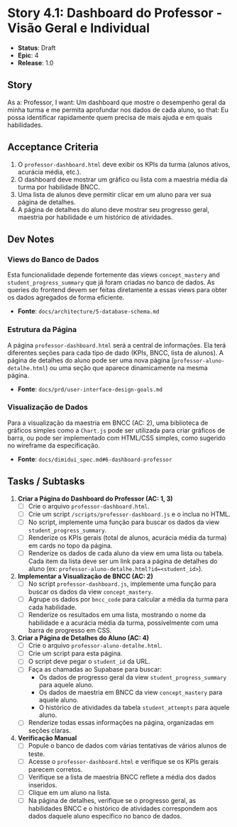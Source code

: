 # Story 4.1: Dashboard do Professor - Visão Geral e Individual

- **Status**: Draft
- **Epic**: 4
- **Release**: 1.0

## Story
As a: Professor,
I want: Um dashboard que mostre o desempenho geral da minha turma e me permita aprofundar nos dados de cada aluno,
so that: Eu possa identificar rapidamente quem precisa de mais ajuda e em quais habilidades.

## Acceptance Criteria
1.  O `professor-dashboard.html` deve exibir os KPIs da turma (alunos ativos, acurácia média, etc.).
2.  O dashboard deve mostrar um gráfico ou lista com a maestria média da turma por habilidade BNCC.
3.  Uma lista de alunos deve permitir clicar em um aluno para ver sua página de detalhes.
4.  A página de detalhes do aluno deve mostrar seu progresso geral, maestria por habilidade e um histórico de atividades.

## Dev Notes

### Views do Banco de Dados
Esta funcionalidade depende fortemente das views `concept_mastery` and `student_progress_summary` que já foram criadas no banco de dados. As queries do frontend devem ser feitas diretamente a essas views para obter os dados agregados de forma eficiente.

- **Fonte**: `docs/architecture/5-database-schema.md`

### Estrutura da Página
A página `professor-dashboard.html` será a central de informações. Ela terá diferentes seções para cada tipo de dado (KPIs, BNCC, lista de alunos). A página de detalhes do aluno pode ser uma nova página (`professor-aluno-detalhe.html`) ou uma seção que aparece dinamicamente na mesma página.

- **Fonte**: `docs/prd/user-interface-design-goals.md`

### Visualização de Dados
Para a visualização da maestria em BNCC (AC: 2), uma biblioteca de gráficos simples como a `Chart.js` pode ser utilizada para criar gráficos de barra, ou pode ser implementado com HTML/CSS simples, como sugerido no wireframe da especificação.

- **Fonte**: `docs/dimidui_spec.md#6-dashboard-professor`

## Tasks / Subtasks

1.  **Criar a Página do Dashboard do Professor (AC: 1, 3)**
    - [ ] Crie o arquivo `professor-dashboard.html`.
    - [ ] Crie um script `/scripts/professor-dashboard.js` e o inclua no HTML.
    - [ ] No script, implemente uma função para buscar os dados da view `student_progress_summary`.
    - [ ] Renderize os KPIs gerais (total de alunos, acurácia média da turma) em cards no topo da página.
    - [ ] Renderize os dados de cada aluno da view em uma lista ou tabela. Cada item da lista deve ser um link para a página de detalhes do aluno (ex: `professor-aluno-detalhe.html?id=<student_id>`).

2.  **Implementar a Visualização de BNCC (AC: 2)**
    - [ ] No script `professor-dashboard.js`, implemente uma função para buscar os dados da view `concept_mastery`.
    - [ ] Agrupe os dados por `bncc_code` para calcular a média da turma para cada habilidade.
    - [ ] Renderize os resultados em uma lista, mostrando o nome da habilidade e a acurácia média da turma, possivelmente com uma barra de progresso em CSS.

3.  **Criar a Página de Detalhes do Aluno (AC: 4)**
    - [ ] Crie o arquivo `professor-aluno-detalhe.html`.
    - [ ] Crie um script para esta página.
    - [ ] O script deve pegar o `student_id` da URL.
    - [ ] Faça as chamadas ao Supabase para buscar:
        - Os dados de progresso geral da view `student_progress_summary` para aquele aluno.
        - Os dados de maestria em BNCC da view `concept_mastery` para aquele aluno.
        - O histórico de atividades da tabela `student_attempts` para aquele aluno.
    - [ ] Renderize todas essas informações na página, organizadas em seções claras.

4.  **Verificação Manual**
    - [ ] Popule o banco de dados com várias tentativas de vários alunos de teste.
    - [ ] Acesse o `professor-dashboard.html` e verifique se os KPIs gerais parecem corretos.
    - [ ] Verifique se a lista de maestria BNCC reflete a média dos dados inseridos.
    - [ ] Clique em um aluno na lista.
    - [ ] Na página de detalhes, verifique se o progresso geral, as habilidades BNCC e o histórico de atividades correspondem aos dados daquele aluno específico no banco de dados.
